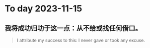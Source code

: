 
# To day 2023-11-15


## 我将成功归功于这一点：从不给或找任何借口。
> I attribute my success to this: I never gave or took any excuse. 

    